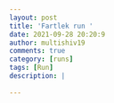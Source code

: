 ```yaml
---
layout: post
title: 'Fartlek run '
date: 2021-09-28 20:20:9
author: multishiv19
comments: true
category: [runs]
tags: [Run]
description: |
    
---
```





<div width='100%' class='strava-embed-placeholder' data-embed-type='activity' data-embed-id='6031203389'></div>
<script src='https://strava-embeds.com/embed.js'></script>
